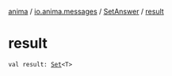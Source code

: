 [anima](../../index.md) / [io.anima.messages](../index.md) / [SetAnswer](index.md) / [result](./result.md)

# result

`val result: `[`Set`](https://kotlinlang.org/api/latest/jvm/stdlib/kotlin.collections/-set/index.html)`<T>`